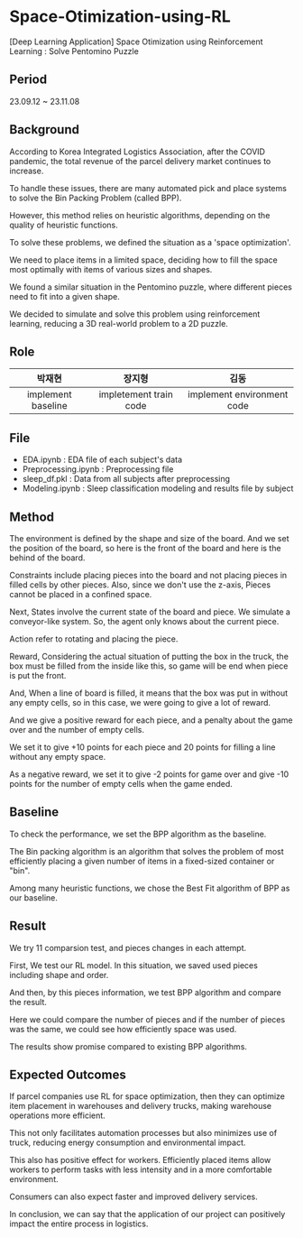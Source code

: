 # Space-Otimization-using-RL
[Deep Learning Application] Space Otimization using Reinforcement Learning : Solve Pentomino Puzzle


## Period
23.09.12 ~ 23.11.08

## Background
According to Korea Integrated Logistics Association, after the COVID pandemic, the total revenue of the parcel delivery market continues to increase.

To handle these issues, there are many automated pick and place systems to solve the Bin Packing Problem (called BPP).

However, this method relies on heuristic algorithms, depending on the quality of heuristic functions. 

To solve these problems, we defined the situation as a 'space optimization'.

We need to place items in a limited space, deciding how to fill the space most optimally with items of various sizes and shapes.

We found a similar situation in the Pentomino puzzle, where different pieces need to fit into a given shape. 

We decided to simulate and solve this problem using reinforcement learning, reducing a 3D real-world problem to a 2D puzzle.


## Role 
| 박재현 | 장지형 | 김동 |
|:---:|:---:|:---:|
| implement baseline | impletement train code | implement environment code |


## File
* EDA.ipynb : EDA file of each subject's data
* Preprocessing.ipynb : Preprocessing file
* sleep_df.pkl : Data from all subjects after preprocessing
* Modeling.ipynb : Sleep classification modeling and results file by subject


## Method

The environment is defined by the shape and size of the board. And we set the position of the board, so here is the front of the board and here is the behind of the board. 

Constraints include placing pieces into the board and not placing pieces in filled cells by other pieces. Also, since we don't use the z-axis, Pieces cannot be placed in a confined space.

Next, States involve the current state of the board and piece. We simulate a conveyor-like system. So, the agent only knows about the current piece.

Action refer to rotating and placing the piece. 

Reward, Considering the actual situation of putting the box in the truck, the box must be filled from the inside like this, so game will be end when piece is put the front.

And, When a line of board is filled, it means that the box was put in without any empty cells, so in this case, we were going to give a lot of reward.

And we give a positive reward for each piece, and a penalty about the game over and the number of empty cells.

We set it to give +10 points for each piece and 20 points for filling a line without any empty space.

As a negative reward, we set it to give -2 points for game over and give -10 points for the number of empty cells when the game ended. 

## Baseline
To check the performance, we set the BPP algorithm as the baseline. 

The Bin packing algorithm is an algorithm that solves the problem  of most efficiently placing a given number of items in a fixed-sized container or "bin". 

Among many heuristic functions, we chose the Best Fit algorithm of BPP as our baseline.



## Result

We try 11 comparsion test, and pieces changes in each attempt.

First, We test our RL model. In this situation, we saved used pieces including shape and order. 

And then, by this pieces information, we test BPP algorithm and compare the result.

Here we could compare the number of pieces and if the number of pieces was the same, we could see how efficiently space was used. 

The results show promise compared to existing BPP algorithms.


  
## Expected Outcomes

If parcel companies use RL for space optimization, then they can optimize item placement in warehouses and delivery trucks, making warehouse operations more efficient. 

This not only facilitates automation processes but also minimizes use of truck, reducing energy consumption and environmental impact.

This also has positive effect for workers. Efficiently placed items allow workers to perform tasks with less intensity and in a more comfortable environment.

Consumers can also expect faster and improved delivery services.

In conclusion, we can say that the application of our project can positively impact the entire process in logistics.

